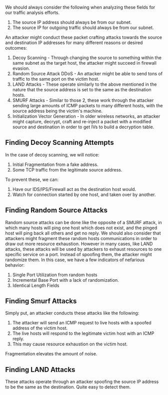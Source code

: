 We should always consider the following when analyzing these fields for our traffic analysis efforts.
1. The source IP address should always be from our subnet.
2. The source IP for outgoing traffic should always be from our subnet.

An attacker might conduct these packet crafting attacks towards the source and destination IP addresses for many different reasons or desired outcomes:
1. Decoy Scanning - Through changing the source to something within the same subnet as the target host, the attacker might succeed in firewall evasion.
2. Random Source Attack DDoS - An attacker might be able to send tons of traffic to the same port on the victim host.
3. LAND Attacks - These operate similarly to the above mentioned in the nature that the source address is set to the same as the destination hosts.
4. SMURF Attacks - Similar to those 2, these work through the attacker sending large amounts of ICMP packets to many different hosts, with the source address being the victim's machine.
5. Initialization Vector Generation - In older wireless networks, an attacker might capture, decrypt, craft and re-inject a packet with a modified source and destination in order to get IVs to build a decryption table.

## Finding Decoy Scanning Attempts

In the case of decoy scanning, we will notice:
1. Initial Fragmentation from a fake address.
2. Some TCP traffic from the legitimate source address.

To prevent these, we can:
1. Have our IDS/IPS/Firewall act as the destination host would.
2. Watch for connection started by one host, and taken over by another.

## Finding Random Source Attacks

Random source attacks can be done like the opposite of a SMURF attack, in which many hosts will ping one host which does not exist, and the pinged host will ping back all others and get no reply.
We should also consider that attackers might fragment these random hosts communications in order to draw out more resource exhaustion.
However in many cases, like LAND attacks, these attacks will be used by attackers to exhaust resources to one specific service on a port. Instead of spoofing them, the attacker might randomize them.
In this case, we have a few indicators of nefarious behavior:
1. Single Port Utilization from random hosts
2. Incremental Base Port with a lack of randomization.
3. Identical Length Fields

## Finding Smurf Attacks

Simply put, an attacker conducts these attacks like the following:
1. The attacker will send an ICMP request to live hosts with a spoofed address of the victim host.
2. The live hosts will respond to the legitimate victim host with an ICMP reply.
3. This may cause resource exhaustion on the victim host.

Fragmentation elevates the amount of noise.

## Finding LAND Attacks

These attacks operate through an attacker spoofing the source IP address to be the same as the destination. Quite easy to detect them.
